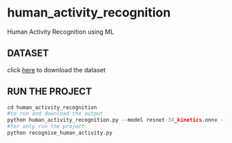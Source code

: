 # human_activity_recognition
Human Activity Recognition using ML

## DATASET

click [here](https://drive.google.com/drive/folders/1RE--P5n8SsHN4tHcnUwKj6iXv7BqtFLv?usp=drive_link) to download the dataset

## RUN THE PROJECT
```python
cd human_activity_recognition
#to run and download the output
python human_activity_recognition.py --model resnet-34_kinetics.onnx --classes action_recognition_kinetics.txt --input videos/example_activities.mp4 --gpu 1 --output output.mp4
#for only run the project
python recognise_human_activity.py
```
